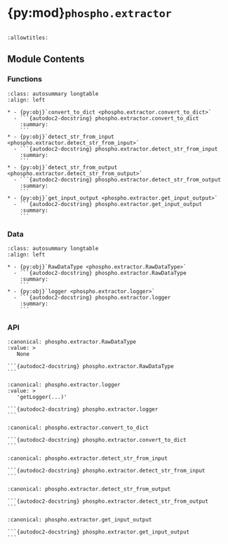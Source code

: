 # {py:mod}`phospho.extractor`

```{py:module} phospho.extractor
```

```{autodoc2-docstring} phospho.extractor
:allowtitles:
```

## Module Contents

### Functions

````{list-table}
:class: autosummary longtable
:align: left

* - {py:obj}`convert_to_dict <phospho.extractor.convert_to_dict>`
  - ```{autodoc2-docstring} phospho.extractor.convert_to_dict
    :summary:
    ```
* - {py:obj}`detect_str_from_input <phospho.extractor.detect_str_from_input>`
  - ```{autodoc2-docstring} phospho.extractor.detect_str_from_input
    :summary:
    ```
* - {py:obj}`detect_str_from_output <phospho.extractor.detect_str_from_output>`
  - ```{autodoc2-docstring} phospho.extractor.detect_str_from_output
    :summary:
    ```
* - {py:obj}`get_input_output <phospho.extractor.get_input_output>`
  - ```{autodoc2-docstring} phospho.extractor.get_input_output
    :summary:
    ```
````

### Data

````{list-table}
:class: autosummary longtable
:align: left

* - {py:obj}`RawDataType <phospho.extractor.RawDataType>`
  - ```{autodoc2-docstring} phospho.extractor.RawDataType
    :summary:
    ```
* - {py:obj}`logger <phospho.extractor.logger>`
  - ```{autodoc2-docstring} phospho.extractor.logger
    :summary:
    ```
````

### API

````{py:data} RawDataType
:canonical: phospho.extractor.RawDataType
:value: >
   None

```{autodoc2-docstring} phospho.extractor.RawDataType
```

````

````{py:data} logger
:canonical: phospho.extractor.logger
:value: >
   'getLogger(...)'

```{autodoc2-docstring} phospho.extractor.logger
```

````

````{py:function} convert_to_dict(x: typing.Any) -> typing.Dict[str, object]
:canonical: phospho.extractor.convert_to_dict

```{autodoc2-docstring} phospho.extractor.convert_to_dict
```
````

````{py:function} detect_str_from_input(input: phospho.extractor.RawDataType) -> str
:canonical: phospho.extractor.detect_str_from_input

```{autodoc2-docstring} phospho.extractor.detect_str_from_input
```
````

````{py:function} detect_str_from_output(output: phospho.extractor.RawDataType) -> str
:canonical: phospho.extractor.detect_str_from_output

```{autodoc2-docstring} phospho.extractor.detect_str_from_output
```
````

````{py:function} get_input_output(input: typing.Union[phospho.extractor.RawDataType, str], output: typing.Optional[typing.Union[phospho.extractor.RawDataType, str]] = None, raw_input: typing.Optional[phospho.extractor.RawDataType] = None, raw_output: typing.Optional[phospho.extractor.RawDataType] = None, input_to_str_function: typing.Optional[typing.Callable[[typing.Any], str]] = None, output_to_str_function: typing.Optional[typing.Callable[[typing.Any], str]] = None) -> typing.Tuple[str, typing.Optional[str], typing.Optional[typing.Union[typing.Dict[str, object], str]], typing.Optional[typing.Union[typing.Dict[str, object], str]]]
:canonical: phospho.extractor.get_input_output

```{autodoc2-docstring} phospho.extractor.get_input_output
```
````
